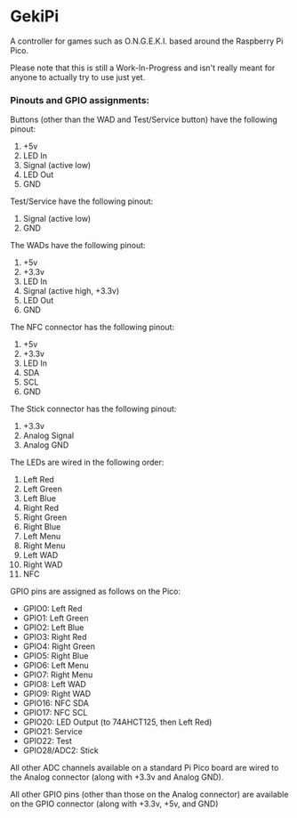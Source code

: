 # GekiPi

A controller for games such as O.N.G.E.K.I. based around the Raspberry Pi Pico.

Please note that this is still a Work-In-Progress and isn't really meant for
anyone to actually try to use just yet.

### Pinouts and GPIO assignments:

Buttons (other than the WAD and Test/Service button) have the following pinout:
1. +5v
2. LED In
3. Signal (active low)
4. LED Out
5. GND

Test/Service have the following pinout:
1. Signal (active low)
2. GND

The WADs have the following pinout:
1. +5v
2. +3.3v
3. LED In
4. Signal (active high, +3.3v)
5. LED Out
6. GND

The NFC connector has the following pinout:
1. +5v
2. +3.3v
3. LED In
4. SDA
5. SCL
6. GND

The Stick connector has the following pinout:
1. +3.3v
2. Analog Signal
3. Analog GND

The LEDs are wired in the following order:
1. Left Red
2. Left Green
3. Left Blue
4. Right Red
5. Right Green
6. Right Blue
7. Left Menu
8. Right Menu
9. Left WAD
10. Right WAD
11. NFC

GPIO pins are assigned as follows on the Pico:
- GPIO0: Left Red
- GPIO1: Left Green
- GPIO2: Left Blue
- GPIO3: Right Red
- GPIO4: Right Green
- GPIO5: Right Blue
- GPIO6: Left Menu
- GPIO7: Right Menu
- GPIO8: Left WAD
- GPIO9: Right WAD
- GPIO16: NFC SDA
- GPIO17: NFC SCL
- GPIO20: LED Output (to 74AHCT125, then Left Red)
- GPIO21: Service
- GPIO22: Test
- GPIO28/ADC2: Stick

All other ADC channels available on a standard Pi Pico board are wired to the
Analog connector (along with +3.3v and Analog GND).

All other GPIO pins (other than those on the Analog connector) are available on
the GPIO connector (along with +3.3v, +5v, and GND)
